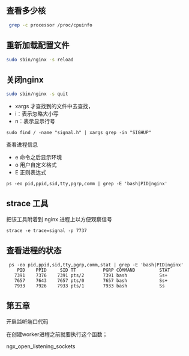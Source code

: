 
## 查看多少核

```bash
 grep -c processor /proc/cpuinfo
```

## 重新加载配置文件

```bash
sudo sbin/nginx -s reload
```

## 关闭nginx

```bash
sudo sbin/nginx -s quit
```

- xargs 才查找到的文件中去查找，
- i：表示忽略大小写
- n：表示显示行号

```
sudo find / -name "signal.h" | xargs grep -in "SIGHUP"
```

查看进程信息

- e 命令之后显示环境
- o 用户自定义格式
- E 正则表达式

```
ps -eo pid,ppid,sid,tty,pgrp,comm | grep -E 'bash|PID|nginx'
```

## strace 工具

把该工具附着到 nginx 进程上以方便观察信号

```
strace -e trace=signal -p 7737
```

## 查看进程的状态

```
 ps -eo pid,ppid,sid,tty,pgrp,comm,stat | grep -E 'bash|PID|nginx'
    PID    PPID     SID TT          PGRP COMMAND         STAT
   7391    7376    7391 pts/2       7391 bash            Ss+
   7657    7643    7657 pts/0       7657 bash            Ss+
   7933    7926    7933 pts/1       7933 bash            Ss
```


## 第五章

开启监听端口代码

在创建worker进程之前就要执行这个函数；

ngx_open_listening_sockets



